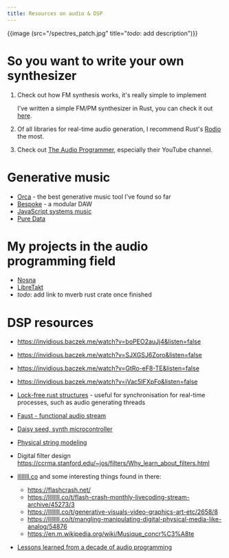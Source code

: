 ```yaml
---
title: Resources on audio & DSP
---
```


{{image (src="/spectres_patch.jpg" title="*todo*: add description")}}

# So you want to write your own synthesizer

1. Check out how FM synthesis works, it's really simple to implement

     I've written a simple FM/PM synthesizer in Rust, you can check 
     it out [here](https://github.com/Wint3rmute/Nosna).
2. Of all libraries for real-time audio generation, I recommend Rust's [Rodio](https://docs.rs/rodio/latest/rodio/) the most.
3. Check out [The Audio Programmer](https://www.theaudioprogrammer.com/), especially their YouTube channel.


# Generative music

- [Orca](https://github.com/hundredrabbits/Orca) - the best generative music tool I've found so far
- [Bespoke](https://www.bespokesynth.com/) - a modular DAW
- [JavaScript systems music](https://teropa.info/blog/2016/07/28/javascript-systems-music.html)
- [Pure Data](https://puredata.info/) 


# My projects in the audio programming field

- [Nosna](https://github.com/Wint3rmute/Nosna)
- [LibreTakt](https://github.com/Wint3rmute/Libretakt)
- *todo*: add link to mverb rust crate once finished


# DSP resources

- https://invidious.baczek.me/watch?v=boPEO2auJj4&listen=false
- https://invidious.baczek.me/watch?v=SJXGSJ6Zoro&listen=false
- https://invidious.baczek.me/watch?v=GtRo-eF8-TE&listen=false
- https://invidious.baczek.me/watch?v=jVac5IFXpFo&listen=false

- [Lock-free rust structures](https://morestina.net/blog/742/exploring-lock-free-rust-1-locks) - useful for synchronisation for real-time processes, such as audio generating threads
- [Faust - functional audio stream](https://faust.grame.fr/) 
- [Daisy seed, synth microcontroller](https://www.electro-smith.com/daisy/daisy) 
- [Physical string modeling](https://ccrma.stanford.edu/software/clm/compmus/clm-tutorials/pm.html#k-s)
- Digital filter design https://ccrma.stanford.edu/~jos/filters/Why_learn_about_filters.html
- [llllllll.co](https://llllllll.co) and some interesting things found in there:
  - https://flashcrash.net/
  - https://llllllll.co/t/flash-crash-monthly-livecoding-stream-archive/45273/3
  - https://llllllll.co/t/generative-visuals-video-graphics-art-etc/2658/8
  - https://llllllll.co/t/mangling-manipulating-digital-physical-media-like-analog/54876 
  - https://en.m.wikipedia.org/wiki/Musique_concr%C3%A8te
- [Lessons learned from a decade of audio programming](https://invidious.baczek.me/watch?v=Vjm--AqG04Y)
